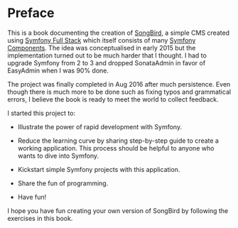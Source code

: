 # Preface

This is a book documenting the creation of [SongBird](https://github.com/bernardpeh/songbird), a simple CMS created using [Symfony Full Stack](http://symfony.com/projects/symfonyfs) which itself consists of many [Symfony Components](http://symfony.com/components). The idea was conceptualised in early 2015 but the implementation turned out to be much harder that I thought. I had to upgrade Symfony from 2 to 3 and dropped SonataAdmin in favor of EasyAdmin when I was 90% done.

The project was finally completed in Aug 2016 after much persistence. Even though there is much more to be done such as fixing typos and grammatical errors, I believe the book is ready to meet the world to collect feedback.

I started this project to:

* Illustrate the power of rapid development with Symfony.

* Reduce the learning curve by sharing step-by-step guide to create a working application. This process should be helpful to anyone who wants to dive into Symfony.

* Kickstart simple Symfony projects with this application.

* Share the fun of programming.

* Have fun!

I hope you have fun creating your own version of SongBird by following the exercises in this book.
